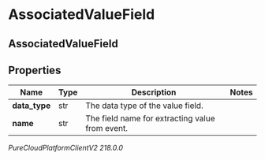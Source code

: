 # AssociatedValueField

## AssociatedValueField

## Properties

|Name | Type | Description | Notes|
|------------ | ------------- | ------------- | -------------|
| **data_type** | str | The data type of the value field. | |
| **name** | str | The field name for extracting value from event. | |



_PureCloudPlatformClientV2 218.0.0_
